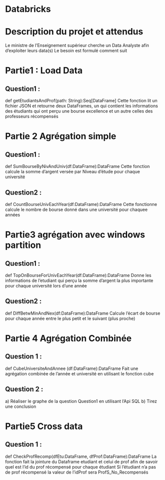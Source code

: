 # Databricks

# Description du projet et attendus 
Le ministre de l’Enseignement supérieur cherche un Data Analyste afin d’exploiter leurs data(s)
Le besoin est formulé comment suit
# Partie1 : Load Data
## Question1 :
def getEtudiantsAndProf(path: String):Seq[DataFrame]
Cette fonction lit un fichier JSON et retourne deux DataFrames, un qui contient les informations des étudiants qui ont perçu une bourse excellence et un autre celles des professeurs récompensés

# Partie 2 Agrégation simple
## Question1 :
def SumBourseByNivAndUniv(df:DataFrame):DataFrame
Cette fonction calcule la somme d’argent versée par Niveau d’étude pour chaque université
## Question2 :
def CountBourseUnivEachYear(df:DataFrame):DataFrame
Cette fonctionne calcule le nombre de bourse donné dans une université pour chaquee années

# Partie3 agrégation avec windows partition
## Question1 :
def TopOnBourseForUnivEachYear(df:DataFrame):DataFrame
Donne les informations de l’etudiant qui perçu la somme d’argent la plus importante pour chaque
université lors d’une année
## Question2 :
def DiffBetwMinAndNex(df:DataFrame):DataFrame
Calcule l’écart de bourse pour chaque année entre le plus petit et le suivant (plus proche)

# Partie 4 Agrégation Combinée
## Question 1 :
def CubeUniversiteAndAnnee (df:DataFrame):DataFrame
Fait une agrégation combinée de l’année et université en utilisant le fonction cube

## Question 2 :
a) Réaliser le graphe de la question Question1 en utilisant l’Api SQL
b) Tirez une conclusion

# Partie5 Cross data
## Question 1 :
def CheckProfRecomp(dfEtu:DataFrame, dfProf:DataFrame):DataFrame
La fonction fait la jointure du Dataframe etudiant et celui de prof afin de savoir quel est l’id du prof
récompensé pour chaque étudiant
Si l’étudiant n’a pas de prof récompensé la valeur de l’idProf sera ProfS_No_Recompensés

